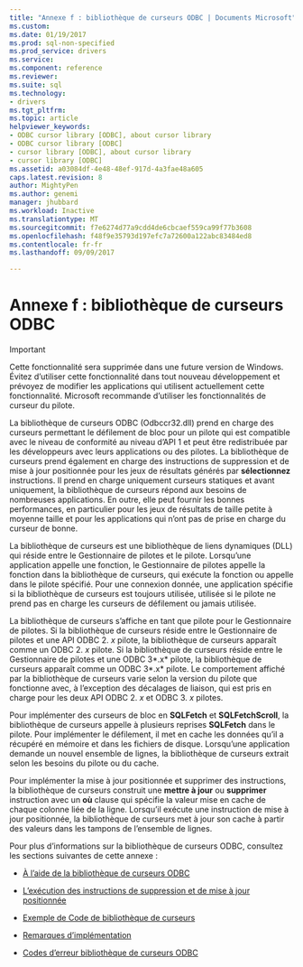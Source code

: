 ```yaml
---
title: "Annexe f : bibliothèque de curseurs ODBC | Documents Microsoft"
ms.custom: 
ms.date: 01/19/2017
ms.prod: sql-non-specified
ms.prod_service: drivers
ms.service: 
ms.component: reference
ms.reviewer: 
ms.suite: sql
ms.technology:
- drivers
ms.tgt_pltfrm: 
ms.topic: article
helpviewer_keywords:
- ODBC cursor library [ODBC], about cursor library
- ODBC cursor library [ODBC]
- cursor library [ODBC], about cursor library
- cursor library [ODBC]
ms.assetid: a03084df-4e48-48ef-917d-4a3fae48a605
caps.latest.revision: 8
author: MightyPen
ms.author: genemi
manager: jhubbard
ms.workload: Inactive
ms.translationtype: MT
ms.sourcegitcommit: f7e6274d77a9cdd4de6cbcaef559ca99f77b3608
ms.openlocfilehash: f48f9e35793d197efc7a72600a122abc83484ed8
ms.contentlocale: fr-fr
ms.lasthandoff: 09/09/2017

---
```

# <a name="appendix-f-odbc-cursor-library"></a>Annexe f : bibliothèque de curseurs ODBC
> [!IMPORTANT]  
>  Cette fonctionnalité sera supprimée dans une future version de Windows. Évitez d’utiliser cette fonctionnalité dans tout nouveau développement et prévoyez de modifier les applications qui utilisent actuellement cette fonctionnalité. Microsoft recommande d’utiliser les fonctionnalités de curseur du pilote.  
  
 La bibliothèque de curseurs ODBC (Odbccr32.dll) prend en charge des curseurs permettant le défilement de bloc pour un pilote qui est compatible avec le niveau de conformité au niveau d’API 1 et peut être redistribuée par les développeurs avec leurs applications ou des pilotes. La bibliothèque de curseurs prend également en charge des instructions de suppression et de mise à jour positionnée pour les jeux de résultats générés par **sélectionnez** instructions. Il prend en charge uniquement curseurs statiques et avant uniquement, la bibliothèque de curseurs répond aux besoins de nombreuses applications. En outre, elle peut fournir les bonnes performances, en particulier pour les jeux de résultats de taille petite à moyenne taille et pour les applications qui n’ont pas de prise en charge du curseur de bonne.  
  
 La bibliothèque de curseurs est une bibliothèque de liens dynamiques (DLL) qui réside entre le Gestionnaire de pilotes et le pilote. Lorsqu’une application appelle une fonction, le Gestionnaire de pilotes appelle la fonction dans la bibliothèque de curseurs, qui exécute la fonction ou appelle dans le pilote spécifié. Pour une connexion donnée, une application spécifie si la bibliothèque de curseurs est toujours utilisée, utilisée si le pilote ne prend pas en charge les curseurs de défilement ou jamais utilisée.  
  
 La bibliothèque de curseurs s’affiche en tant que pilote pour le Gestionnaire de pilotes. Si la bibliothèque de curseurs réside entre le Gestionnaire de pilotes et une API ODBC 2. *x* pilote, la bibliothèque de curseurs apparaît comme un ODBC 2. *x* pilote. Si la bibliothèque de curseurs réside entre le Gestionnaire de pilotes et une ODBC 3*.x* pilote, la bibliothèque de curseurs apparaît comme un ODBC 3*.x* pilote. Le comportement affiché par la bibliothèque de curseurs varie selon la version du pilote que fonctionne avec, à l’exception des décalages de liaison, qui est pris en charge pour les deux API ODBC 2. *x* et ODBC 3. *x* pilotes.  
  
 Pour implémenter des curseurs de bloc en **SQLFetch** et **SQLFetchScroll**, la bibliothèque de curseurs appelle à plusieurs reprises **SQLFetch** dans le pilote. Pour implémenter le défilement, il met en cache les données qu’il a récupéré en mémoire et dans les fichiers de disque. Lorsqu’une application demande un nouvel ensemble de lignes, la bibliothèque de curseurs extrait selon les besoins du pilote ou du cache.  
  
 Pour implémenter la mise à jour positionnée et supprimer des instructions, la bibliothèque de curseurs construit une **mettre à jour** ou **supprimer** instruction avec un **où** clause qui spécifie la valeur mise en cache de chaque colonne liée de la ligne. Lorsqu’il exécute une instruction de mise à jour positionnée, la bibliothèque de curseurs met à jour son cache à partir des valeurs dans les tampons de l’ensemble de lignes.  
  
 Pour plus d’informations sur la bibliothèque de curseurs ODBC, consultez les sections suivantes de cette annexe :  
  
-   [À l’aide de la bibliothèque de curseurs ODBC](../../../odbc/reference/appendixes/using-the-odbc-cursor-library.md)  
  
-   [L’exécution des instructions de suppression et de mise à jour positionnée](../../../odbc/reference/appendixes/executing-positioned-update-and-delete-statements.md)  
  
-   [Exemple de Code de bibliothèque de curseurs](../../../odbc/reference/appendixes/cursor-library-code-example.md)  
  
-   [Remarques d’implémentation](../../../odbc/reference/appendixes/implementation-notes.md)  
  
-   [Codes d’erreur bibliothèque de curseurs ODBC](../../../odbc/reference/appendixes/odbc-cursor-library-error-codes.md)

